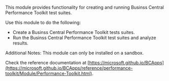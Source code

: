 This module provides functionality for creating and running Businss Central Performance Toolkit test suites.

Use this module to do the following:
- Create a Businss Central Performance Toolkit tests suites.
- Run the Businss Central Performance Toolkit test suites and analyze results.

Additional Notes:
This module can only be installed on a sandbox.

Check the reference documentation at [https://microsoft.github.io/BCApps](https://microsoft.github.io/BCApps/reference/performance-toolkit/Module/Performance-Toolkit.html).

